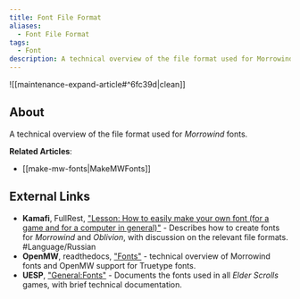 ```yaml
---
title: Font File Format
aliases:
  - Font File Format
tags:
  - Font
description: A technical overview of the file format used for Morrowind fonts.
---
```


![[maintenance-expand-article#^6fc39d|clean]]

## About

A technical overview of the file format used for _Morrowind_ fonts.

**Related Articles**:
- [[make-mw-fonts|MakeMWFonts]]

## External Links

- **Kamafi**, FullRest, ["Lesson: How to easily make your own font (for a game and for a computer in general)"](https://www.fullrest.ru/blogs/font_tutorial) - Describes how to create fonts for _Morrowind_ and _Oblivion_, with discussion on the relevant file formats. #Language/Russian 
- **OpenMW**, readthedocs, ["Fonts"](https://openmw.readthedocs.io/en/stable/reference/modding/font.html) - technical overview of Morrowind fonts and OpenMW support for Truetype fonts.
- **UESP**, ["General:Fonts"](https://en.uesp.net/wiki/General:Fonts) - Documents the fonts used in all _Elder Scrolls_ games, with brief technical documentation. 